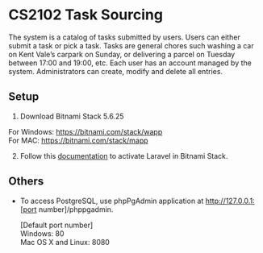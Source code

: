 # CS2102 Task Sourcing

The system is a catalog of tasks submitted by users. Users can either submit a task or pick a task. Tasks are general chores such washing a car on Kent Vale’s carpark on Sunday, or delivering a parcel on Tuesday between 17:00 and 19:00, etc. Each user has an account managed by the system. Administrators can create, modify and delete all entries.

## Setup

1. Download Bitnami Stack 5.6.25
  
  For Windows: https://bitnami.com/stack/wapp  
  For MAC: https://bitnami.com/stack/mapp

2. Follow this [documentation](https://wiki.bitnami.com/Components/PHP_Frameworks/Laravel) to activate Laravel in Bitnami Stack.

## Others
* To access PostgreSQL, use phpPgAdmin application at http://127.0.0.1:[port number]/phppgadmin.
  
  [Default port number]  
  Windows: 80  
  Mac OS X and Linux: 8080
